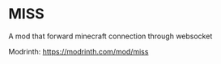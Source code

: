 # MISS

A mod that forward minecraft connection through websocket

Modrinth: https://modrinth.com/mod/miss
